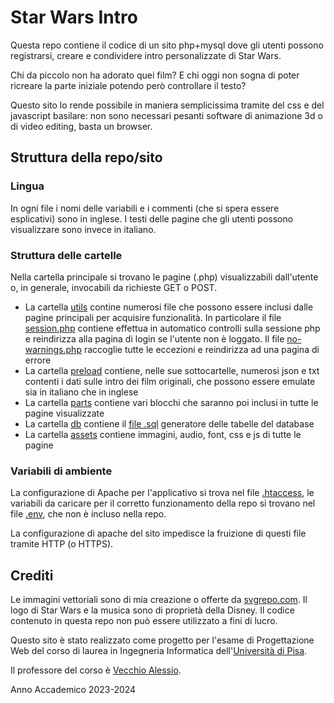 # Star Wars Intro
Questa repo contiene il codice di un sito php+mysql dove gli utenti possono registrarsi, creare e condividere intro personalizzate di Star Wars.

Chi da piccolo non ha adorato quei film? E chi oggi non sogna di poter ricreare la parte iniziale potendo però controllare il testo? 

Questo sito lo rende possibile in maniera semplicissima tramite del css e del javascript basilare: non sono necessari pesanti software di animazione 3d o di video editing, basta un browser.

## Struttura della repo/sito
### Lingua
In ogni file i nomi delle variabili e i commenti (che si spera essere esplicativi) sono in inglese. 
I testi delle pagine che gli utenti possono visualizzare sono invece in italiano.
### Struttura delle cartelle
Nella cartella principale si trovano le pagine (.php) visualizzabili dall'utente o, in generale, invocabili da richieste GET o POST.
- La cartella [utils](./utils) contine numerosi file che possono essere inclusi dalle pagine principali per acquisire funzionalità. In particolare il file [session.php](./utils/session.php) contiene effettua in automatico controlli sulla sessione php e reindirizza alla pagina di login se l'utente non è loggato. Il file [no-warnings.php](./utils/no-warning.php) raccoglie tutte le eccezioni e reindirizza ad una pagina di errore
- La cartella [preload](./preload) contiene, nelle sue sottocartelle, numerosi json e txt contenti i dati sulle intro dei film originali, che possono essere emulate sia in italiano che in inglese
- La cartella [parts](./parts) contiene vari blocchi che saranno poi inclusi in tutte le pagine visualizzate
- La cartella [db](./db) contiene il [file .sql](./db/init.sql "Vai al file") generatore delle tabelle del database
- La cartella [assets](./assets) contiene immagini, audio, font, css e js di tutte le pagine
### Variabili di ambiente
La configurazione di Apache per l'applicativo si trova nel file [.htaccess](./.htaccess "Vai al file"), le variabili da caricare per il corretto funzionamento della repo si trovano nel file [.env](./.env "Non puoi andare al file"), che non è incluso nella repo.

La configurazione di apache del sito impedisce la fruizione di questi file tramite HTTP (o HTTPS).

## Crediti
Le immagini vettoriali sono di mia creazione o offerte da [svgrepo.com](https://www.svgrepo.com).
Il logo di Star Wars e la musica sono di proprietà della Disney.
Il codice contenuto in questa repo non può essere utilizzato a fini di lucro.

Questo sito è stato realizzato come progetto per l'esame di Progettazione Web del corso di laurea in Ingegneria Informatica dell'[Università di Pisa](https://www.unipi.it "Sito dell'Università").

Il professore del corso è [Vecchio Alessio](https://vecchio.iet.unipi.it/vecchio/ "Sito web del professore").

Anno Accademico 2023-2024